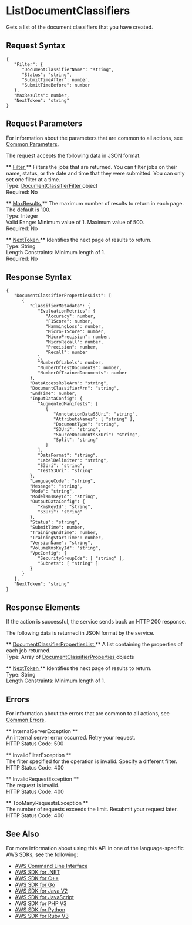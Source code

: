 # ListDocumentClassifiers<a name="API_ListDocumentClassifiers"></a>

Gets a list of the document classifiers that you have created\.

## Request Syntax<a name="API_ListDocumentClassifiers_RequestSyntax"></a>

```
{
   "Filter": { 
      "DocumentClassifierName": "string",
      "Status": "string",
      "SubmitTimeAfter": number,
      "SubmitTimeBefore": number
   },
   "MaxResults": number,
   "NextToken": "string"
}
```

## Request Parameters<a name="API_ListDocumentClassifiers_RequestParameters"></a>

For information about the parameters that are common to all actions, see [Common Parameters](CommonParameters.md)\.

The request accepts the following data in JSON format\.

 ** [ Filter ](#API_ListDocumentClassifiers_RequestSyntax) **   <a name="comprehend-ListDocumentClassifiers-request-Filter"></a>
Filters the jobs that are returned\. You can filter jobs on their name, status, or the date and time that they were submitted\. You can only set one filter at a time\.  
Type: [ DocumentClassifierFilter ](API_DocumentClassifierFilter.md) object  
Required: No

 ** [ MaxResults ](#API_ListDocumentClassifiers_RequestSyntax) **   <a name="comprehend-ListDocumentClassifiers-request-MaxResults"></a>
The maximum number of results to return in each page\. The default is 100\.  
Type: Integer  
Valid Range: Minimum value of 1\. Maximum value of 500\.  
Required: No

 ** [ NextToken ](#API_ListDocumentClassifiers_RequestSyntax) **   <a name="comprehend-ListDocumentClassifiers-request-NextToken"></a>
Identifies the next page of results to return\.  
Type: String  
Length Constraints: Minimum length of 1\.  
Required: No

## Response Syntax<a name="API_ListDocumentClassifiers_ResponseSyntax"></a>

```
{
   "DocumentClassifierPropertiesList": [ 
      { 
         "ClassifierMetadata": { 
            "EvaluationMetrics": { 
               "Accuracy": number,
               "F1Score": number,
               "HammingLoss": number,
               "MicroF1Score": number,
               "MicroPrecision": number,
               "MicroRecall": number,
               "Precision": number,
               "Recall": number
            },
            "NumberOfLabels": number,
            "NumberOfTestDocuments": number,
            "NumberOfTrainedDocuments": number
         },
         "DataAccessRoleArn": "string",
         "DocumentClassifierArn": "string",
         "EndTime": number,
         "InputDataConfig": { 
            "AugmentedManifests": [ 
               { 
                  "AnnotationDataS3Uri": "string",
                  "AttributeNames": [ "string" ],
                  "DocumentType": "string",
                  "S3Uri": "string",
                  "SourceDocumentsS3Uri": "string",
                  "Split": "string"
               }
            ],
            "DataFormat": "string",
            "LabelDelimiter": "string",
            "S3Uri": "string",
            "TestS3Uri": "string"
         },
         "LanguageCode": "string",
         "Message": "string",
         "Mode": "string",
         "ModelKmsKeyId": "string",
         "OutputDataConfig": { 
            "KmsKeyId": "string",
            "S3Uri": "string"
         },
         "Status": "string",
         "SubmitTime": number,
         "TrainingEndTime": number,
         "TrainingStartTime": number,
         "VersionName": "string",
         "VolumeKmsKeyId": "string",
         "VpcConfig": { 
            "SecurityGroupIds": [ "string" ],
            "Subnets": [ "string" ]
         }
      }
   ],
   "NextToken": "string"
}
```

## Response Elements<a name="API_ListDocumentClassifiers_ResponseElements"></a>

If the action is successful, the service sends back an HTTP 200 response\.

The following data is returned in JSON format by the service\.

 ** [ DocumentClassifierPropertiesList ](#API_ListDocumentClassifiers_ResponseSyntax) **   <a name="comprehend-ListDocumentClassifiers-response-DocumentClassifierPropertiesList"></a>
A list containing the properties of each job returned\.  
Type: Array of [ DocumentClassifierProperties ](API_DocumentClassifierProperties.md) objects

 ** [ NextToken ](#API_ListDocumentClassifiers_ResponseSyntax) **   <a name="comprehend-ListDocumentClassifiers-response-NextToken"></a>
Identifies the next page of results to return\.  
Type: String  
Length Constraints: Minimum length of 1\.

## Errors<a name="API_ListDocumentClassifiers_Errors"></a>

For information about the errors that are common to all actions, see [Common Errors](CommonErrors.md)\.

 ** InternalServerException **   
An internal server error occurred\. Retry your request\.  
HTTP Status Code: 500

 ** InvalidFilterException **   
The filter specified for the operation is invalid\. Specify a different filter\.  
HTTP Status Code: 400

 ** InvalidRequestException **   
The request is invalid\.  
HTTP Status Code: 400

 ** TooManyRequestsException **   
The number of requests exceeds the limit\. Resubmit your request later\.  
HTTP Status Code: 400

## See Also<a name="API_ListDocumentClassifiers_SeeAlso"></a>

For more information about using this API in one of the language\-specific AWS SDKs, see the following:
+  [ AWS Command Line Interface](https://docs.aws.amazon.com/goto/aws-cli/comprehend-2017-11-27/ListDocumentClassifiers) 
+  [ AWS SDK for \.NET](https://docs.aws.amazon.com/goto/DotNetSDKV3/comprehend-2017-11-27/ListDocumentClassifiers) 
+  [ AWS SDK for C\+\+](https://docs.aws.amazon.com/goto/SdkForCpp/comprehend-2017-11-27/ListDocumentClassifiers) 
+  [ AWS SDK for Go](https://docs.aws.amazon.com/goto/SdkForGoV1/comprehend-2017-11-27/ListDocumentClassifiers) 
+  [ AWS SDK for Java V2](https://docs.aws.amazon.com/goto/SdkForJavaV2/comprehend-2017-11-27/ListDocumentClassifiers) 
+  [ AWS SDK for JavaScript](https://docs.aws.amazon.com/goto/AWSJavaScriptSDK/comprehend-2017-11-27/ListDocumentClassifiers) 
+  [ AWS SDK for PHP V3](https://docs.aws.amazon.com/goto/SdkForPHPV3/comprehend-2017-11-27/ListDocumentClassifiers) 
+  [ AWS SDK for Python](https://docs.aws.amazon.com/goto/boto3/comprehend-2017-11-27/ListDocumentClassifiers) 
+  [ AWS SDK for Ruby V3](https://docs.aws.amazon.com/goto/SdkForRubyV3/comprehend-2017-11-27/ListDocumentClassifiers) 